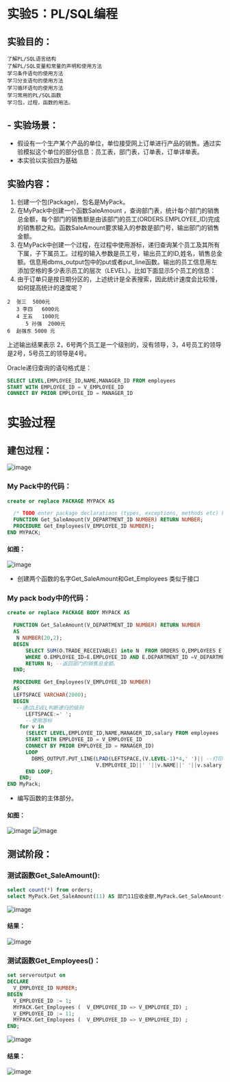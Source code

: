 # 实验5：PL/SQL编程

## 实验目的：
    了解PL/SQL语言结构
    了解PL/SQL变量和常量的声明和使用方法
    学习条件语句的使用方法
    学习分支语句的使用方法
    学习循环语句的使用方法
    学习常用的PL/SQL函数
    学习包，过程，函数的用法。

## - 实验场景：
- 假设有一个生产某个产品的单位，单位接受网上订单进行产品的销售。通过实验模拟这个单位的部分信息：员工表，部门表，订单表，订单详单表。
- 本实验以实验四为基础

## 实验内容：
1. 创建一个包(Package)，包名是MyPack。
2. 在MyPack中创建一个函数SaleAmount ，查询部门表，统计每个部门的销售总金额，每个部门的销售额是由该部门的员工(ORDERS.EMPLOYEE_ID)完成的销售额之和。函数SaleAmount要求输入的参数是部门号，输出部门的销售金额。
3. 在MyPack中创建一个过程，在过程中使用游标，递归查询某个员工及其所有下属，子下属员工。过程的输入参数是员工号，输出员工的ID,姓名，销售总金额。信息用dbms_output包中的put或者put_line函数。输出的员工信息用左添加空格的多少表示员工的层次（LEVEL）。比如下面显示5个员工的信息：
4. 由于订单只是按日期分区的，上述统计是全表搜索，因此统计速度会比较慢，如何提高统计的速度呢？
```
2  张三  5000元
   3 李四   6000元
   4 王五   1000元
      5 孙强  2000元
6  赵强东 5000 元
```
上述输出结果表示 2，6号两个员工是一个级别的，没有领导，3，4号员工的领导是2号，5号员工的领导是4号。

Oracle递归查询的语句格式是：
	
```sql
SELECT LEVEL,EMPLOYEE_ID,NAME,MANAGER_ID FROM employees 
START WITH EMPLOYEE_ID = V_EMPLOYEE_ID 
CONNECT BY PRIOR EMPLOYEE_ID = MANAGER_ID
```
# 实验过程
## 建包过程：
![image](https://github.com/Landy7/Oracle/blob/master/test4/shiyan5.png)
### My Pack中的代码：
```sql
create or replace PACKAGE MYPACK AS 

  /* TODO enter package declarations (types, exceptions, methods etc) here */ 
  FUNCTION Get_SaleAmount(V_DEPARTMENT_ID NUMBER) RETURN NUMBER;
  PROCEDURE Get_Employees(V_EMPLOYEE_ID NUMBER);
END MYPACK;
```
#### 如图：
![image](https://github.com/Landy7/Oracle/blob/master/test4/shiyan51.png)

- 创建两个函数的名字Get_SaleAmount和Get_Employees 类似于接口

### My pack body中的代码：
```sql
create or replace PACKAGE BODY MYPACK AS

  FUNCTION Get_SaleAmount(V_DEPARTMENT_ID NUMBER) RETURN NUMBER
  AS
   N NUMBER(20,2); 
  BEGIN
      SELECT SUM(O.TRADE_RECEIVABLE) into N  FROM ORDERS O,EMPLOYEES E --N在上方定义 变量在前，类型在后。
      WHERE O.EMPLOYEE_ID=E.EMPLOYEE_ID AND E.DEPARTMENT_ID =V_DEPARTMENT_ID; 
      RETURN N; --返回部门的销售总金额。
  END;

  PROCEDURE Get_Employees(V_EMPLOYEE_ID NUMBER)
  AS
  LEFTSPACE VARCHAR(2000);
  BEGIN
   --通过LEVEL判断递归的级别
      LEFTSPACE:=' ';
      --使用游标
    for v in
      (SELECT LEVEL,EMPLOYEE_ID,NAME,MANAGER_ID,salary FROM employees
      START WITH EMPLOYEE_ID = V_EMPLOYEE_ID
      CONNECT BY PRIOR EMPLOYEE_ID = MANAGER_ID)
      LOOP
        DBMS_OUTPUT.PUT_LINE(LPAD(LEFTSPACE,(V.LEVEL-1)*4,' ')|| --打印语句
                             V.EMPLOYEE_ID||' '||v.NAME||' '||v.salary||'元');
      END LOOP;
    END;
END MyPack;
```
- 编写函数的主体部分。
#### 如图：
![image](https://github.com/Landy7/Oracle/blob/master/test4/shiyan52.png)
![image](https://github.com/Landy7/Oracle/blob/master/test4/shiyan53.png)
## 测试阶段：
### 测试函数Get_SaleAmount():
```sql
select count(*) from orders;
select MyPack.Get_SaleAmount(11) AS 部门11应收金额,MyPack.Get_SaleAmount(12) AS 部门12应收金额 from dual;
```
![image](https://github.com/Landy7/Oracle/blob/master/test4/shiyan54.png)
#### 结果：
![image](https://github.com/Landy7/Oracle/blob/master/test4/shiyan55.png)
### 测试函数Get_Employees()：
```sql
set serveroutput on
DECLARE
  V_EMPLOYEE_ID NUMBER;    
BEGIN
  V_EMPLOYEE_ID := 1;
  MYPACK.Get_Employees (  V_EMPLOYEE_ID => V_EMPLOYEE_ID) ;  
  V_EMPLOYEE_ID := 11;
  MYPACK.Get_Employees (  V_EMPLOYEE_ID => V_EMPLOYEE_ID) ;    
END;
```
![image](https://github.com/Landy7/Oracle/blob/master/test4/shiyan56.png)
#### 结果：
![image](https://github.com/Landy7/Oracle/blob/master/test4/shiyan57.png)





